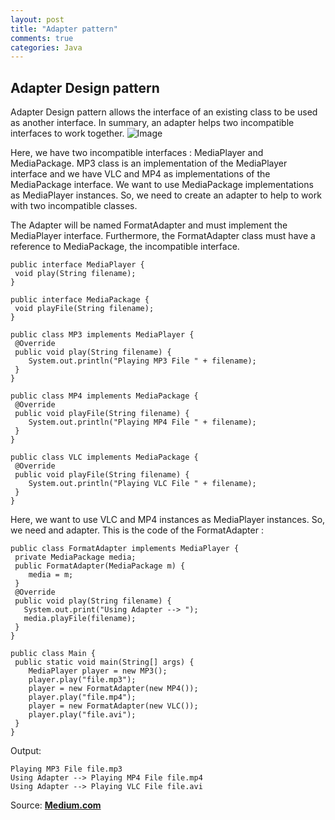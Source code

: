 ```yaml
---
layout: post
title: "Adapter pattern"
comments: true
categories: Java
---
```


## Adapter Design pattern
Adapter Design pattern allows the interface of an existing class to be used as another interface. In summary, an adapter helps two incompatible interfaces to work together.
![Image](../../../../static/img/adapter_pattern.png)

Here, we have two incompatible interfaces : MediaPlayer and MediaPackage. MP3 class is an implementation of the MediaPlayer interface and we have VLC and MP4 as implementations of the MediaPackage interface. We want to use MediaPackage implementations as MediaPlayer instances. So, we need to create an adapter to help to work with two incompatible classes.

The Adapter will be named FormatAdapter and must implement the MediaPlayer interface. Furthermore, the FormatAdapter class must have a reference to MediaPackage, the incompatible interface.

```
public interface MediaPlayer {
 void play(String filename);
}

public interface MediaPackage {
 void playFile(String filename);
}

public class MP3 implements MediaPlayer {
 @Override
 public void play(String filename) {
    System.out.println("Playing MP3 File " + filename);
 }
}

public class MP4 implements MediaPackage {
 @Override
 public void playFile(String filename) {
    System.out.println("Playing MP4 File " + filename);
 }
}

public class VLC implements MediaPackage {
 @Override
 public void playFile(String filename) {
    System.out.println("Playing VLC File " + filename);
 }
}
```
Here, we want to use VLC and MP4 instances as MediaPlayer instances. So, we need and adapter. This is the code of the FormatAdapter :
```
public class FormatAdapter implements MediaPlayer {
 private MediaPackage media;
 public FormatAdapter(MediaPackage m) {
    media = m;
 }
 @Override
 public void play(String filename) {
   System.out.print("Using Adapter --> ");
   media.playFile(filename);
 }
}

public class Main {
 public static void main(String[] args) {
    MediaPlayer player = new MP3();
    player.play("file.mp3");
    player = new FormatAdapter(new MP4());
    player.play("file.mp4");
    player = new FormatAdapter(new VLC());
    player.play("file.avi");
 }
}

```

Output:
```
Playing MP3 File file.mp3
Using Adapter --> Playing MP4 File file.mp4
Using Adapter --> Playing VLC File file.avi
```


Source: [**Medium.com**](https://medium.com/@ssaurel/implement-the-adapter-design-pattern-in-java-f9adb6a8828f)

